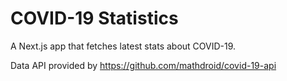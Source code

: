 # COVID-19 Statistics
A Next.js app that fetches latest stats about COVID-19.

Data API provided by https://github.com/mathdroid/covid-19-api
